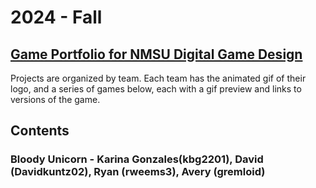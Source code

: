 # 2024 - Fall

## [Game Portfolio for NMSU Digital Game Design](/../index.md)

Projects are organized by team. Each team has the animated gif of their logo, and a series of games below, each with a gif preview and links to versions of the game.

## Contents
### Bloody Unicorn - Karina Gonzales(kbg2201), David (Davidkuntz02), Ryan (rweems3), Avery (gremloid)